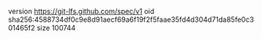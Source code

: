 version https://git-lfs.github.com/spec/v1
oid sha256:4588734df0c9e8d91aecf69a6f19f2f5faae35fd4d304d71da85fe0c301465f2
size 100744
